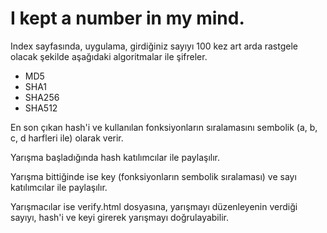 # I kept a number in my mind.

Index sayfasında, uygulama, girdiğiniz sayıyı 100 kez art arda rastgele olacak şekilde aşağıdaki algoritmalar ile şifreler.

- MD5
- SHA1
- SHA256
- SHA512

En son çıkan hash'i ve kullanılan fonksiyonların sıralamasını sembolik (a, b, c, d harfleri ile) olarak verir.

Yarışma başladığında hash katılımcılar ile paylaşılır.

Yarışma bittiğinde ise key (fonksiyonların sembolik sıralaması) ve sayı katılımcılar ile paylaşılır.

Yarışmacılar ise verify.html dosyasına, yarışmayı düzenleyenin verdiği sayıyı, hash'i ve keyi girerek yarışmayı doğrulayabilir.
